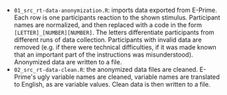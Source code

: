- `01_src_rt-data-anonymization.R`: imports data exported from E-Prime. Each
row is one participants reaction to the shown stimulus. Participant names
are normalized, and then replaced with a code in the form
`[LETTER]_[NUMBER][NUMBER]`. The letters differentiate participants from
different runs of data collection. Participants with invalid data are
removed (e.g. if there were technical difficulties, if it was made known
that an important part of the instructions was misunderstood). Anonymized
data are written to a file.
- `02_src_rt-data-clean.R`: the anonymized data files are cleaned. E-Prime's
ugly variable names are cleaned, variable names are translated to English,
as are variable values. Clean data is then written to a file.

